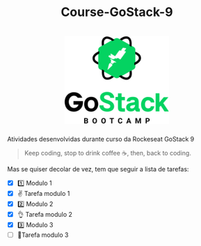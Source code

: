 <h1 align=center>
   Course-GoStack-9
</h1>
<h1 align="center">
    <img alt="GoStack" src="Gostack.png" width="240px" />
</h1>

Atividades desenvolvidas durante curso da Rockeseat GoStack 9

 > Keep coding, stop to drink coffee :coffee:, then, back to coding.  

Mas se quiser decolar de vez, tem que seguir a lista de tarefas:

- [x] :one: Modulo 1
- [x] :v: Tarefa modulo 1
- [x] :two: Modulo 2
- [x] :ok_hand: Tarefa modulo 2 
- [x] :three: Modulo 3
- [ ] :muscle:Tarefa modulo 3
